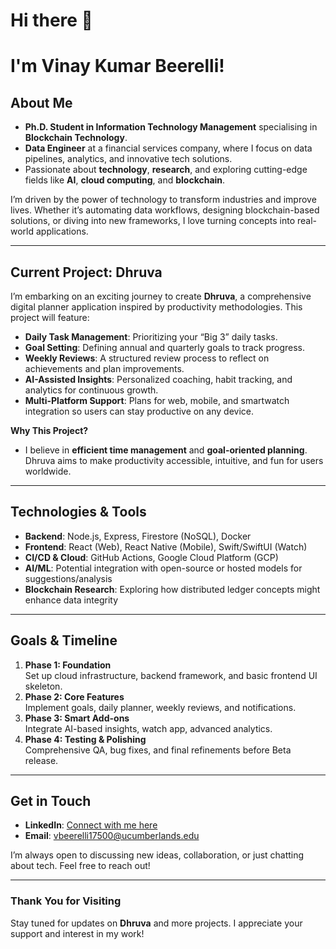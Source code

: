 # Hi there 👋
# I'm Vinay Kumar Beerelli! 

## About Me
- **Ph.D. Student in Information Technology Management** specialising in **Blockchain Technology**.
- **Data Engineer** at a financial services company, where I focus on data pipelines, analytics, and innovative tech solutions.
- Passionate about **technology**, **research**, and exploring cutting-edge fields like **AI**, **cloud computing**, and **blockchain**.

I’m driven by the power of technology to transform industries and improve lives. Whether it’s automating data workflows, designing blockchain-based solutions, or diving into new frameworks, I love turning concepts into real-world applications.

---

## Current Project: Dhruva
I’m embarking on an exciting journey to create **Dhruva**, a comprehensive digital planner application inspired by productivity methodologies. This project will feature:
- **Daily Task Management**: Prioritizing your “Big 3” daily tasks.
- **Goal Setting**: Defining annual and quarterly goals to track progress.
- **Weekly Reviews**: A structured review process to reflect on achievements and plan improvements.
- **AI-Assisted Insights**: Personalized coaching, habit tracking, and analytics for continuous growth.
- **Multi-Platform Support**: Plans for web, mobile, and smartwatch integration so users can stay productive on any device.

**Why This Project?**  
- I believe in **efficient time management** and **goal-oriented planning**. Dhruva aims to make productivity accessible, intuitive, and fun for users worldwide.

---

## Technologies & Tools 
- **Backend**: Node.js, Express, Firestore (NoSQL), Docker
- **Frontend**: React (Web), React Native (Mobile), Swift/SwiftUI (Watch)
- **CI/CD & Cloud**: GitHub Actions, Google Cloud Platform (GCP)
- **AI/ML**: Potential integration with open-source or hosted models for suggestions/analysis
- **Blockchain Research**: Exploring how distributed ledger concepts might enhance data integrity

---

## Goals & Timeline
1. **Phase 1: Foundation**  
   Set up cloud infrastructure, backend framework, and basic frontend UI skeleton.
2. **Phase 2: Core Features**  
   Implement goals, daily planner, weekly reviews, and notifications.
3. **Phase 3: Smart Add-ons**  
   Integrate AI-based insights, watch app, advanced analytics.
4. **Phase 4: Testing & Polishing**  
   Comprehensive QA, bug fixes, and final refinements before Beta release.

---

## Get in Touch
- **LinkedIn**: [Connect with me here](#) 
- **Email**: vbeerelli17500@ucumberlands.edu
  
I’m always open to discussing new ideas, collaboration, or just chatting about tech. Feel free to reach out!

---

### Thank You for Visiting
Stay tuned for updates on **Dhruva** and more projects. I appreciate your support and interest in my work!



